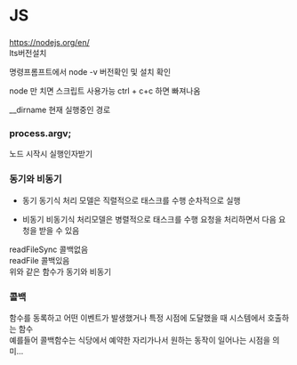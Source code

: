 # JS

### 
https://nodejs.org/en/  
lts버전설치  

명령프롬프트에서
node -v 
버전확인 및 설치 확인

node 만 치면 스크립트 사용가능
ctrl + c+c 하면 빠져나옴

__dirname  현재 실행중인 경로



### process.argv;
노드 시작시 실행인자받기  



### 동기와 비동기
* 동기
동기식 처리 모델은 직렬적으로 태스크를 수행
순차적으로 실행  

* 비동기
비동기식 처리모델은 병렬적으로 태스크를 수행
요청을 처리하면서 다음 요청을 받을 수 있음  

readFileSync 콜백없음  
readFile 콜백있음  
위와 같은 함수가 동기와 비동기  

### 콜백
함수를 동록하고 어떤 이벤트가 발생했거나 특정 시점에 도달했을 때 시스템에서 호출하는 함수  
예를들어 콜백함수는 식당에서 예약한 자리가나서 원하는 동작이 일어나는 시점을 의미...   

